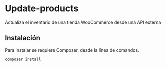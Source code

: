 # Update-products
Actualiza el inventario de una tienda WooCommerce desde una API externa

## Instalación
Para instalar se requiere Composer, desde la línea de comandos.
```
composer install
```

